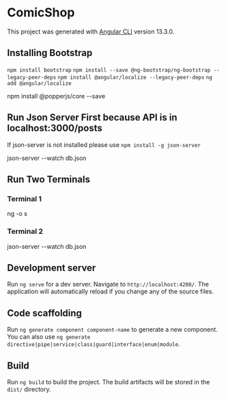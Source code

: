 # ComicShop

This project was generated with [Angular CLI](https://github.com/angular/angular-cli) version 13.3.0.

## Installing Bootstrap 

`npm install bootstrap`
`npm install --save @ng-bootstrap/ng-bootstrap --legacy-peer-deps`
`npm install @angular/localize --legacy-peer-deps`
`ng add @angular/localize`

<!-- In angular.json file add 
"styles": ["node_modules/bootstrap/dist/css/bootstrap.min.css"] -->
    
npm install @popperjs/core --save

## Run Json Server First because API is in localhost:3000/posts

If json-server is not installed please use `npm install -g json-server`

json-server --watch db.json

## Run Two Terminals
### Terminal 1
ng -o s

### Terminal 2
json-server --watch db.json

## Development server

Run `ng serve` for a dev server. Navigate to `http://localhost:4200/`. The application will automatically reload if you change any of the source files.

## Code scaffolding

Run `ng generate component component-name` to generate a new component. You can also use `ng generate directive|pipe|service|class|guard|interface|enum|module`.

## Build

Run `ng build` to build the project. The build artifacts will be stored in the `dist/` directory.
